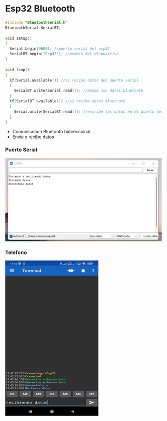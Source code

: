 # Esp32 Bluetooth

```c++
#include "BluetoothSerial.h"
BluetoothSerial SerialBT;

void setup()
{
  Serial.begin(9600); //puerto serial del esp32
  SerialBT.begin("Esp32"); //nombre del dispositivo
}

void loop()
{
  if(Serial.available()) //si recibe datos del puerto serial
  {
    SerialBT.write(Serial.read()); //manda los datos bluetooth
  }
  if(SerialBT.available()) //si recibe datos bluetooth
  {
    Serial.write(SerialBT.read()); //escribe los datos en el puerto serial
  }
}
```
* Comunicacion Bluetooth bidireccional
* Envia y recibe datos

### Puerto Serial
<img src="https://github.com/IDiegoUlises/Esp32-Bluetooth/blob/main/Images/Puerto-Serial.png" />

### Telefono
<img src="https://github.com/IDiegoUlises/Esp32-Bluetooth/blob/main/Images/Captura.jpg" width="300" height="500" />



